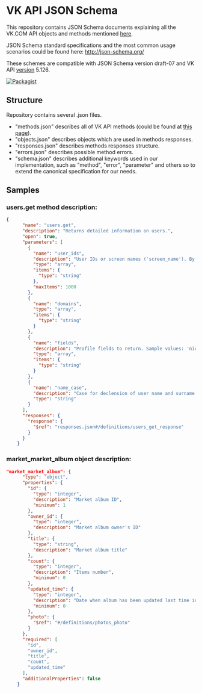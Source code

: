 # VK API JSON Schema

This repository contains JSON Schema documents explaining all the VK.COM API objects and methods mentioned [here](https://vk.com/dev).

JSON Schema standard specifications and the most common usage scenarios could be found here: http://json-schema.org/ 

These schemes are compatible with JSON Schema version draft-07 and VK API [version](https://vk.com/dev/versions) 5.126.

[![Packagist](https://img.shields.io/packagist/v/vkcom/vk-api-schema.svg)](https://packagist.org/packages/vkcom/vk-api-schema)

## Structure

Repository contains several .json files. 
* "methods.json" describes all of VK API methods (could be found at [this page](https://vk.com/dev/methods)).
* "objects.json" describes objects which are used in methods responses.
* "responses.json" describes methods responses structure.
* "errors.json" describes possible method errors.
* "schema.json" describes additional keywords used in our implementation, such as "method", "error", "parameter" and others so to extend the canonical specification for our needs. 

## Samples

### users.get method description:

```JSON
{
      "name": "users.get",
      "description": "Returns detailed information on users.",
      "open": true,
      "parameters": [
        {
          "name": "user_ids",
          "description": "User IDs or screen names ('screen_name'). By default, current user ID.",
          "type": "array",
          "items": {
            "type": "string"
          },
          "maxItems": 1000
        },
        {
          "name": "domains",
          "type": "array",
          "items": {
            "type": "string"
          }
        },
        {
          "name": "fields",
          "description": "Profile fields to return. Sample values: 'nickname', 'screen_name', 'sex', 'bdate' (birthdate), 'city', 'country', 'timezone', 'photo', 'photo_medium', 'photo_big', 'has_mobile', 'contacts', 'education', 'online', 'counters', 'relation', 'last_seen', 'activity', 'can_write_private_message', 'can_see_all_posts', 'can_post', 'universities';",
          "type": "array",
          "items": {
            "type": "string"
          }
        },
        {
          "name": "name_case",
          "description": "Case for declension of user name and surname:; 'nom' — nominative (default); 'gen' — genitive ; 'dat' — dative; 'acc' — accusative ; 'ins' — instrumental ; 'abl' — prepositional",
          "type": "string"
        }
      ],
      "responses": {
        "response": {
          "$ref": "responses.json#/definitions/users_get_response"
        }
      }
    }
```

### market_market_album object description:

```JSON
"market_market_album": {
      "type": "object",
      "properties": {
        "id": {
          "type": "integer",
          "description": "Market album ID",
          "minimum": 1
        },
        "owner_id": {
          "type": "integer",
          "description": "Market album owner's ID"
        },
        "title": {
          "type": "string",
          "description": "Market album title"
        },
        "count": {
          "type": "integer",
          "description": "Items number",
          "minimum": 0
        },
        "updated_time": {
          "type": "integer",
          "description": "Date when album has been updated last time in Unixtime",
          "minimum": 0
        },
        "photo": {
          "$ref": "#/definitions/photos_photo"
        }
      },
      "required": [
        "id",
        "owner_id",
        "title",
        "count",
        "updated_time"
      ],
      "additionalProperties": false
    }
```


